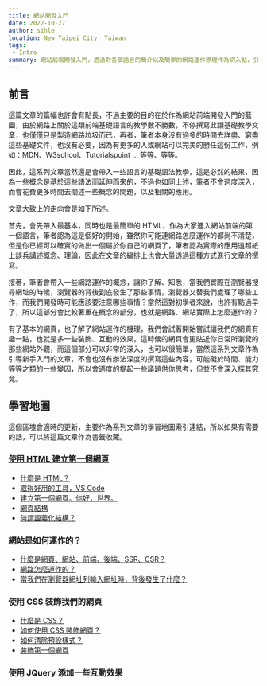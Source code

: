 ```yaml
---
title: 網站開發入門
date: 2022-10-27
author: sihle
location: New Taipei City, Taiwan
tags:
 - Intro
summary: 網站前端開發入門，透過對各個語言的簡介以及簡單的網路運作原理作為切入點，引導網站開發小白進入網站開發的世界。
---
```


## 前言

這篇文章的篇幅也許會有點長，不過主要的目的在於作為網站前端開發入門的藍圖，由於網路上關於這類前端基礎語言的教學數不勝數，不停撰寫此類基礎教學文章，也僅僅只是製造網路垃圾而已，再者，筆者本身沒有過多的時間去詳盡、窮盡這些基礎文件，也沒有必要，因為有更多的人或網站可以完美的勝任這份工作，例如：MDN、W3school、Tutorialspoint ... 等等、等等。

因此，這系列文章當然還是會帶入一些語言的基礎語法教學，這是必然的結果，因為一些概念是基於這些語法而延伸而來的，不過也如同上述，筆者不會過度深入，而會花費更多時間去闡述一些概念的問題，以及相關的應用。

文章大致上的走向會是如下所述。

首先，會先帶入最基本，同時也是最簡單的 HTML，作為大家進入網站前端的第一個語言，筆者認為這是個好的開始，雖然你可能連網路怎麼運作的都尚不清楚，但是你已經可以確實的做出一個屬於你自己的網頁了，筆者認為實際的應用遠超紙上談兵講述概念、理論，因此在文章的編排上也會大量透過這種方式進行文章的撰寫。

接著，筆者會帶入一些網路運作的概念，讓你了解、知悉，當我們實際在瀏覽器搜尋網址的時候，瀏覽器的背後到底發生了那些事情，瀏覽器又替我們處理了哪些工作，而我們開發時可能應該要注意哪些事情？當然這對初學者來說，也許有點過早了，所以這部分會比較著重在概念的部分，也就是網路、網站實際上怎麼運作的？

有了基本的網頁，也了解了網站運作的機理，我們會試著開始嘗試讓我們的網頁有趣一點，也就是多一些裝飾、互動的效果，這時候的網頁會更貼近你日常所瀏覽的那些網站外觀，而這個部分可以非常的深入，也可以很簡單，當然這系列文章作為引導新手入門的文章，不會也沒有辦法深度的撰寫這些內容，可能礙於時間、能力等等之類的一些變因，所以會適度的提起一些議題供你思考，但並不會深入探其究竟。

## 學習地圖

這個區塊會適時的更新，主要作為系列文章的學習地圖索引連結，所以如果有需要的話，可以將這篇文章作為書籤收藏。

### [使用 HTML 建立第一個網頁](2022-10-28-web-devlopment-html.md)

- [什麼是 HTML？](2022-10-29-web-devlopment-html.md#什麼是-html)
- [取得好用的工具，VS Code](2022-10-29-web-devlopment-html.md#取得好用的工具vs-code)
- [建立第一個網頁。你好，世界。](2022-10-29-web-devlopment-html.md#建立第一個網頁你好世界)
- [網頁結構](2022-10-29-web-devlopment-html.md#網頁的結構)
- [何謂語義化結構？](2022-10-29-web-devlopment-html.md#何謂語義化的結構)

### 網站是如何運作的？

- [什麼是網頁、網站、前端、後端、SSR、CSR？](2022-10-29-web-devlopment-how-the-web-works.md#什麼是網頁網站前端後端ssrcsr)
- [網路怎麼運作的？](2022-10-29-web-devlopment-how-the-web-works.md#網路怎麼運作的)
- [當我們在瀏覽器網址列輸入網址時，背後發生了什麼？](2022-10-29-web-devlopment-how-the-web-works.md#當我們在瀏覽器網址列輸入網址時背後發生了什麼)

### 使用 CSS 裝飾我們的網頁

- [什麼是 CSS？](2022-10-30-web-devlopment-css.md#什麼是-css)
- [如何使用 CSS 裝飾網頁？](2022-10-30-web-devlopment-css.md#如何使用-css-裝飾網頁)
- [如何清除預設樣式？](2022-10-30-web-devlopment-css.md#清除預設樣式)
- [裝飾第一個網頁](2022-10-30-web-devlopment-css.md#裝飾第一個網頁)

### 使用 JQuery 添加一些互動效果